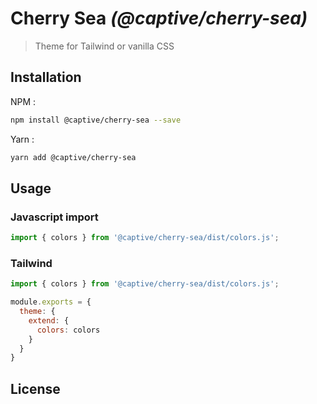 # Cherry Sea _(@captive/cherry-sea)_

> Theme for Tailwind or vanilla CSS

## Installation

NPM :

```sh
npm install @captive/cherry-sea --save
```

Yarn :

```sh
yarn add @captive/cherry-sea
```

## Usage

### Javascript import

```javascript
import { colors } from '@captive/cherry-sea/dist/colors.js';
```

### Tailwind

```javascript
import { colors } from '@captive/cherry-sea/dist/colors.js';

module.exports = {
  theme: {
    extend: {
      colors: colors
    }
  }
}
```

## License
